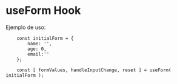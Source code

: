 # useForm Hook

Ejemplo de uso:

```
    const initialForm = {
        name: '',
        age: 0,
        email:''
    };

    const [ formValues, handleInputChange, reset ] = useForm( initialForm );
```